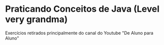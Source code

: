 # Praticando Conceitos de Java (Level very grandma)

Exercícios retirados principalmente do canal do Youtube "De Aluno para Aluno"